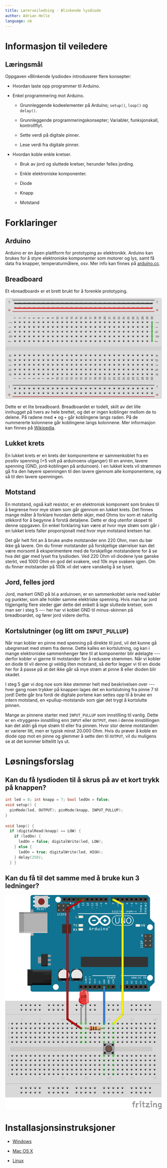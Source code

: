 ```yaml
---
title: Lærerveiledning - Blinkende lysdiode
author: Adrian Helle
language: nb
---
```



# Informasjon til veiledere

## Læringsmål

Oppgaven «Blinkende lysdiode» introduserer flere konsepter:

+ Hvordan laste opp programmer til Arduino.

+ Enkel programmering mot Arduino.

  + Grunnleggende kodeelementer på Arduino; `setup()`, `loop()` og `delay()`.

  + Grunnleggende programmeringskonsepter; Variabler, funksjonskall,
    kontrollflyt.

  + Sette verdi på digitale pinner.

  + Lese verdi fra digitale pinner.

+ Hvordan koble enkle kretser.

  + Bruk av jord og sluttede kretser, herunder felles jording.

  + Enkle elektroniske komponenter.

  + Diode

  + Knapp

  + Motstand


# Forklaringer

## Arduino

Arduino er en åpen plattform for prototyping av elektronikk. Arduino kan brukes
for å styre elektroniske komponenter som motorer og lys, samt få data fra
knapper, temperaturmålere, osv. Mer info kan finnes på
[arduino.cc](https://www.arduino.cc/en/Guide/Introduction).

## Breadboard

Et «breadboard» er et brett brukt for å forenkle prototyping.

![Fumlebrett](breadboard.png)

Dette er et lite breadboard. Breadboardet er todelt, skilt av det lille
innhugget på tvers av hele brettet, og det er ingen koblinger mellom de to
delene. På radene med **+** og **-** går koblingene langs raden. På de
nummererte kolonnene går koblingene langs kolonnene. Mer informasjon kan finnes
på [Wikipedia](https://en.wikipedia.org/wiki/Breadboard).

## Lukket krets

En lukket krets er en krets der komponentene er sammenkoblet fra en positiv
spenning (+5 volt på arduinoens utganger) til en annen, lavere spenning (GND,
jord-koblingen på arduinoen). I en lukket krets vil strømmen gå fra den høyere
spenningen til den lavere gjennom alle komponentene, og så til den lavere
spenningen.

## Motstand

En motstand, også kalt resistor, er en elektronisk komponent som brukes til å
begrense hvor mye strøm som går gjennom en lukket krets. Det finnes mange måter
å forklare hvordan dette skjer, med Ohms lov som et naturlig stikkord for å
begynne å forstå detaljene. Dette er dog utenfor skopet til denne oppgaven. En
enkel forklaring kan være at hvor mye strøm som går i en lukket krets faller
proporsjonalt med hvor mye motstand kretsen har.

Det går helt fint an å bruke andre motstander enn 220 Ohm, men du bør ikke gå
lavere. Om du finner motstander på forskjellige størrelser kan det være morsomt
å eksperimentere med de forskjellige motstandene for å se hva det gjør med lyset
fra lysdioden. Ved 220 Ohm vil diodene lyse ganske sterkt, ved 1000 Ohm en god
del svakere, ved 10k mye svakere igjen. Om du finner motstander på 100k vil det
være vanskelig å se lyset.

## Jord, felles jord

Jord, markert GND på bl.a arduinoen, er en sammenkoblet serie med kabler og
punkter, som alle holder samme elektriske spenning. Hvis man har jord
tilgjengelig flere steder gjør dette det enkelt å lage sluttede kretser, som man
ser i steg 5 --- her har vi koblet GND til minus-skinnen på breadboardet, og
fører jord videre derfra.

## Kortslutninger (og litt om `INPUT_PULLUP`)

Når man kobler en pinne med spenning på direkte til jord, vil det kunne gå
ubegrenset med strøm fra denne. Dette kalles en kortslutning, og kan i mange
elektroniske sammenhenger føre til at komponenter blir ødelagte --- derfor
kobler vi gjerne til motstander for å redusere strømmen. Når vi kobler en diode
til vil denne gi veldig liten motstand, så derfor legger vi til en diode her for
å passe på at det ikke går så mye strøm at pinne 8 eller dioden blir skadet.

I steg 5 gjør vi dog noe som ikke stemmer helt med beskrivelsen over --- hver
gang noen trykker på knappen lages det en kortslutning fra pinne 7 til jord!
Dette går bra fordi de digitale portene kan settes opp til å bruke en intern
motstand, en «pullup-motstand» som gjør det trygt å kortslutte pinnen.

Mange av pinnene starter med `INPUT_PULLUP` som innstilling til vanlig. Dette er
en «tryggere» innstilling enn `INPUT` eller `OUTPUT`, men i denne innstillingen
kan det aldri gå mye strøm til eller fra pinnen. Hvor stor denne motstanden er
varierer litt, men er typisk minst 20.000 Ohm. Hvis du prøver å koble en diode
opp mot en pinne og glemmer å sette den til `OUTPUT`, vil du muligens se at det
kommer bittelitt lys ut.


# Løsningsforslag

## Kan du få lysdioden til å skrus på av et kort trykk på knappen?

```cpp
int led = 8; int knapp = 7; bool ledOn = false;
void setup() {
  pinMode(led, OUTPUT); pinMode(knapp, INPUT_PULLUP);
}

void loop() {
  if (digitalRead(knapp) == LOW) {
    if (ledOn) {
      ledOn = false; digitalWrite(led, LOW);
    } else {
      ledOn = true; digitalWrite(led, HIGH);
    } delay(250);
  } }
```

## Kan du få til det samme med å bruke kun 3 ledninger?

![tre ledninger](tre_ledninger.png)


# Installasjonsinstruksjoner

+ [Windows](https://arduino.cc/en/Guide/Windows)

+ [Mac OS X](https://arduino.cc/en/Guide/MacOSX)

+ [Linux](https://arduino.cc/en/Guide/Linux)
